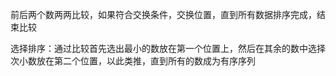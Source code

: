 前后两个数两两比较，如果符合交换条件，交换位置，直到所有数据排序完成，结束比较



选择排序：通过比较首先选出最小的数放在第一个位置上，然后在其余的数中选择次小数放在第二个位置，以此类推，直到所有的数成为有序序列



